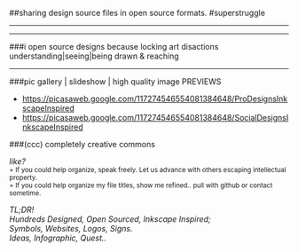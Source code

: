 ##sharing design source files in open source formats. #superstruggle
- - -
* * *
###i open source designs because locking art disactions understanding|seeing|being drawn & reaching
* * *
###pic gallery | slideshow | high quality image PREVIEWS  
- https://picasaweb.google.com/117274546554081384648/ProDesignsInkscapeInspired
- https://picasaweb.google.com/117274546554081384648/SocialDesignsInkscapeInspired
 
###(ccc) completely creative commons

*like?*  
<sup>+ If you could help organize, speak freely. Let us advance with others escaping intellectual property.</sup>  
<sup>+ If you could help organize my file titles, show me refined.. pull with github or contact sometime.</sup>

*TL;DR!  
Hundreds Designed, Open Sourced, Inkscape Inspired;  
Symbols, Websites, Logos, Signs.  
Ideas, Infographic, Quest..*  

